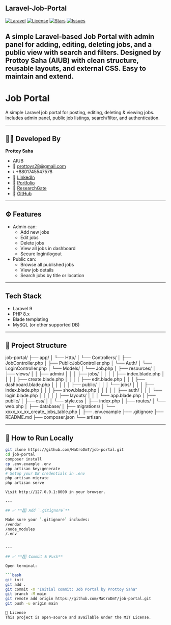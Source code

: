 ## Laravel-Job-Portal
[![Laravel](https://img.shields.io/badge/Laravel-9.x-orange)](https://laravel.com/)
[![License](https://img.shields.io/badge/License-MIT-green)](LICENSE)
[![Stars](https://img.shields.io/github/stars/YourUsername/laravel-job-portal.svg)](https://github.com/YourUsername/laravel-job-portal/stargazers)
[![Issues](https://img.shields.io/github/issues/YourUsername/laravel-job-portal.svg)](https://github.com/YourUsername/laravel-job-portal/issues)

## A simple Laravel-based Job Portal with admin panel for adding, editing, deleting jobs, and a public view with search and filters. Designed by Prottoy Saha (AIUB) with clean structure, reusable layouts, and external CSS. Easy to maintain and extend.

# Job Portal

A simple Laravel job portal for posting, editing, deleting & viewing jobs.  
Includes admin panel, public job listings, search/filter, and authentication.

---

## 👨‍💻 Developed By
**Prottoy Saha**  
- AIUB  
- 📧 prottoys28@gmail.com  
- 📞 +8801745547578  
- 🔗 [LinkedIn](https://www.linkedin.com/in/prottoy-saha-736097357/)  
- 💼 [Portfolio](https://sites.google.com/view/prottoy21)  
- 🧪 [ResearchGate](https://www.researchgate.net/profile/Prottoy-Saha-3?ev=hdr_xprf)  
- 🐙 [GitHub](https://github.com/MaCroDmT)

---

## ⚙️ Features

- Admin can:
  - Add new jobs
  - Edit jobs
  - Delete jobs
  - View all jobs in dashboard
  - Secure login/logout
- Public can:
  - Browse all published jobs
  - View job details
  - Search jobs by title or location
---
## Tech Stack

- Laravel 9
- PHP 8.x
- Blade templating
- MySQL (or other supported DB)
---

## 📂 Project Structure
job-portal/
├── app/
│   └── Http/
│       └── Controllers/
│           ├── JobController.php
│           ├── PublicJobController.php
│           └── Auth/
│               └── LoginController.php
│   └── Models/
│       └── Job.php
│
├── resources/
│   ├── views/
│   │   ├── admin/
│   │   │   ├── jobs/
│   │   │   │   ├── index.blade.php
│   │   │   │   ├── create.blade.php
│   │   │   │   ├── edit.blade.php
│   │   │   ├── dashboard.blade.php
│   │   │
│   │   ├── public/
│   │   │   └── jobs/
│   │   │       ├── index.blade.php
│   │   │       ├── show.blade.php
│   │   │
│   │   ├── auth/
│   │   │   └── login.blade.php
│   │   │
│   │   ├── layouts/
│   │   │   └── app.blade.php
│
├── public/
│   ├── css/
│   │   └── style.css
│   ├── index.php
│
├── routes/
│   └── web.php
│
├── database/
│   ├── migrations/
│       └── xxxx_xx_xx_create_jobs_table.php
│
├── .env.example
├── .gitignore
├── README.md
├── composer.json
└── artisan

---

## 🚀 How to Run Locally

```bash
git clone https://github.com/MaCroDmT/job-portal.git
cd job-portal
composer install
cp .env.example .env
php artisan key:generate
# Setup your DB credentials in .env
php artisan migrate
php artisan serve

Visit http://127.0.0.1:8000 in your browser.

---

## ✅ **2️⃣ Add `.gitignore`**

Make sure your `.gitignore` includes:
/vendor
/node_modules
/.env


---

## ✅ **3️⃣ Commit & Push**

Open terminal:

```bash
git init
git add .
git commit -m "Initial commit: Job Portal by Prottoy Saha"
git branch -M main
git remote add origin https://github.com/MaCroDmT/job-portal.git
git push -u origin main

📜 License
This project is open-source and available under the MIT License.

